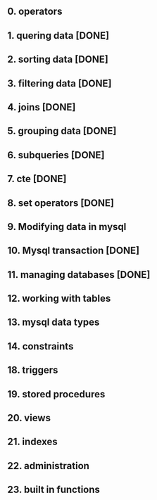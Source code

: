 ## 0. operators

## 1. quering data [DONE]

## 2. sorting data [DONE]

## 3. filtering data [DONE]

## 4. joins [DONE]

## 5. grouping data [DONE]

## 6. subqueries [DONE]

## 7. cte [DONE]

## 8. set operators [DONE]

## 9. Modifying data in mysql

## 10. Mysql transaction [DONE]

## 11. managing databases [DONE]

## 12. working with tables

## 13. mysql data types

## 14. constraints

## 18. triggers

## 19. stored procedures

## 20. views

## 21. indexes

## 22. administration

## 23. built in functions
